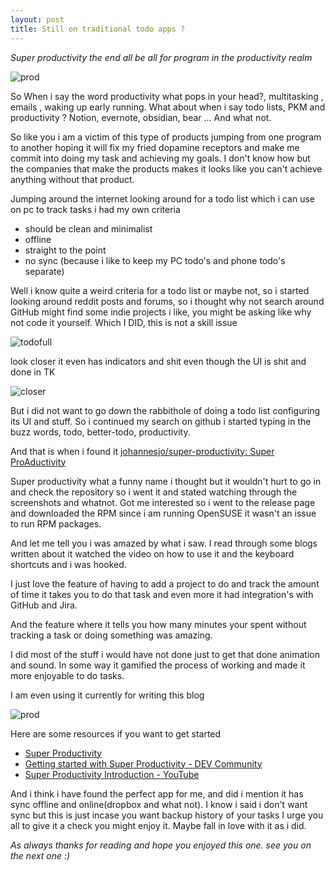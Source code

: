 ```yaml
---
layout: post
title: Still on traditional todo apps ?
---
```


*Super productivity the end all be all for program in the productivity realm*



![prod](https://i.imgur.com/IJUUtuc.png)

So When i say the word productivity what pops in your head?, multitasking , emails , waking up early running. What about when i say todo lists, PKM and productivity ? Notion, evernote, obsidian, bear ... And what not. 

So like you i am a victim of this type of products jumping from one program to another hoping it will fix my fried dopamine receptors and make me commit into doing my task and achieving my goals. I don't know how but the companies that make the products makes it looks like you can't achieve anything without that product. 

Jumping around the internet looking around for a todo list which i can use on pc to track tasks i had my own criteria 

- should be clean and minimalist 
- offline 
- straight to the point 
- no sync (because i like to keep my PC todo's and phone todo's separate)

Well i know quite a weird criteria for a todo list or maybe not, so i started looking around reddit posts and forums, so i thought why not search around GitHub might find some indie projects i like, you might be asking like why not code it yourself. Which I DID, this is not a skill issue 

![todofull](https://i.imgur.com/sito2KP.png)


look closer it even has indicators and shit even though the UI is shit and done in TK 

![closer](https://i.imgur.com/kk0Y5Lr.png)

But i did not want to go down the rabbithole of doing a todo list configuring its UI and stuff. So i continued my search on github i started typing in the buzz words, todo, better-todo, productivity. 

And that is when i found it [johannesjo/super-productivity: Super ProAductivity](https://github.com/johannesjo/super-productivity)

Super productivity what a funny name i thought but it wouldn't hurt to go in and check the repository so i went it and stated watching through the screenshots and whatnot. Got me interested so i went to the release page and downloaded the RPM since i am running OpenSUSE it wasn't an issue to run RPM packages. 

And let me tell you i was amazed by what i saw. I read through some blogs written about it watched the video on how to use it and the keyboard shortcuts and i was hooked. 

I just love the feature of having to add a project to do and track the amount of time it takes you to do that task and even more it had integration's with GitHub and Jira. 

And the feature where it tells you how many minutes your spent without tracking a task or doing something was amazing.

I did most of the stuff i would have not done just to get that done animation and sound. In some way it gamified the process of working and made it more enjoyable to do tasks. 

I am even using it currently for writing this blog 

![prod](https://i.imgur.com/gqRIven.png)


Here are some resources if you want to get started 

- [Super Productivity](https://super-productivity.com/)
- [Getting started with Super Productivity - DEV Community](https://dev.to/johannesjo/getting-started-with-super-productivity-2791)
- [Super Productivity Introduction - YouTube](https://www.youtube.com/watch?v=VoF2_RSdNXA)

And i think i have found the perfect app for me, and did i mention it has sync offline and online(dropbox and what not). I know i said i don't want sync but this is just incase you want backup history of your tasks
I urge you all to give it a check you might enjoy it.  Maybe fall in love with it as i did.

*As always thanks for reading and hope you enjoyed this one. see you on the next one :)*

